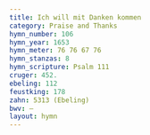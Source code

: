 ```yaml
---
title: Ich will mit Danken kommen
category: Praise and Thanks
hymn_number: 106
hymn_year: 1653
hymn_meter: 76 76 67 76
hymn_stanzas: 8
hymn_scripture: Psalm 111
cruger: 452.
ebeling: 112
feustking: 178
zahn: 5313 (Ebeling)
bwv: —
layout: hymn
---
```

<br>

